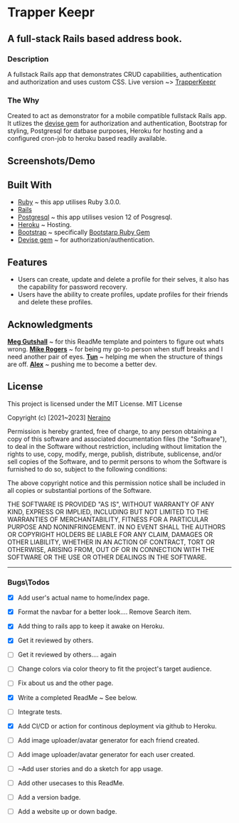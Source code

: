 # Trapper Keepr

## A full-stack Rails based address book.

### Description

A fullstack Rails app that demonstrates CRUD capabilities, authentication and authorization and uses custom CSS.
Live version ~> [TrapperKeepr](https://trapperkeepr.herokuapp.com/)


### The Why
Created to act as demonstrator for a mobile compatible fullstack Rails app. It utlizes the [devise gem](https://github.com/heartcombo/devise) for authorization and authentication, Bootstrap for styling, Postgresql for datbase purposes, Heroku for hosting and a configured cron-job to heroku based readily available.

## Screenshots/Demo


## Built With

- [Ruby](https://ruby-doc.org/) ~ this app utilises Ruby 3.0.0.
- [Rails](https://guides.rubyonrails.org/)
- [Postgresql](https://www.postgresql.org/docs/13/index.html) ~ this app utilises vesion 12 of Posgresql.
- [Heroku](https://devcenter.heroku.com/articles/getting-started-with-rails6) ~ Hosting.
- [Bootstrap](https://dev.to/antman/using-bootstrap-4-in-rails-6-39hk) ~ specifically [Bootstarp Ruby Gem](https://github.com/twbs/bootstrap-rubygem)
- [Devise gem](https://github.com/heartcombo/devise) ~ for authorization/authentication.

## Features

- Users can create, update and delete a profile for their selves, it also has the capability for password recovery.
- Users have the ability to create profiles, update profiles for their friends and delete these profiles.


## Acknowledgments
**[Meg Gutshall](https://github.com/meg-gutshall/)** ~ for this ReadMe template and pointers to figure out whats wrong.
**[Mike Rogers](https://mikerogers.io/)** ~ for being my go-to person when stuff breaks and I need another pair of eyes.
**[Tun](https://github.com/tunkhine126)** ~ helping me when the structure of things are off.
**[Alex](https://github.com/meg-gutshall/)** ~ pushing me to become a better dev.


## License

This project is licensed under the MIT License.
MIT License

Copyright (c) [2021~2023] [Nerajno](https://twitter.com/nerajno)

Permission is hereby granted, free of charge, to any person obtaining a copy
of this software and associated documentation files (the "Software"), to deal
in the Software without restriction, including without limitation the rights
to use, copy, modify, merge, publish, distribute, sublicense, and/or sell
copies of the Software, and to permit persons to whom the Software is
furnished to do so, subject to the following conditions:

The above copyright notice and this permission notice shall be included in all
copies or substantial portions of the Software.

THE SOFTWARE IS PROVIDED "AS IS", WITHOUT WARRANTY OF ANY KIND, EXPRESS OR
IMPLIED, INCLUDING BUT NOT LIMITED TO THE WARRANTIES OF MERCHANTABILITY,
FITNESS FOR A PARTICULAR PURPOSE AND NONINFRINGEMENT. IN NO EVENT SHALL THE
AUTHORS OR COPYRIGHT HOLDERS BE LIABLE FOR ANY CLAIM, DAMAGES OR OTHER
LIABILITY, WHETHER IN AN ACTION OF CONTRACT, TORT OR OTHERWISE, ARISING FROM,
OUT OF OR IN CONNECTION WITH THE SOFTWARE OR THE USE OR OTHER DEALINGS IN THE
SOFTWARE.

---


### Bugs\Todos
- [x] Add user's actual name to home/index page. 
- [x] Format the navbar for a better look.... Remove Search item.
- [x] Add thing to rails app to keep it awake on Heroku.  
- [x] Get it reviewed by others.
- [ ] Get it reviewed by others.... again
- [ ] Change colors via color theory to fit the project's target audience.
- [ ] Fix about us and the other page.
- [x] Write a completed ReadMe ~ See below.
- [ ] Integrate tests.
- [x] Add CI/CD or action for continous deployment via github to Heroku.
- [ ] Add image uploader/avatar generator for each friend created. 
- [ ] Add image uploader/avatar generator for each user created. 
- [ ] ~Add user stories and do a sketch for app usage. 
- [ ] Add other usecases to this ReadMe.  
- [ ] Add a version badge.
- [ ] Add a website up or down badge.

